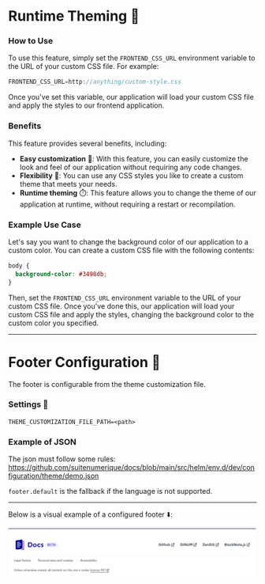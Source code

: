 # Runtime Theming 🎨

### How to Use

To use this feature, simply set the `FRONTEND_CSS_URL` environment variable to the URL of your custom CSS file. For example:

```javascript
FRONTEND_CSS_URL=http://anything/custom-style.css
```

Once you've set this variable, our application will load your custom CSS file and apply the styles to our frontend application.

### Benefits

This feature provides several benefits, including:

*   **Easy customization** 🔄: With this feature, you can easily customize the look and feel of our application without requiring any code changes.
*   **Flexibility** 🌈: You can use any CSS styles you like to create a custom theme that meets your needs.
*   **Runtime theming** ⏱️: This feature allows you to change the theme of our application at runtime, without requiring a restart or recompilation.

### Example Use Case

Let's say you want to change the background color of our application to a custom color. You can create a custom CSS file with the following contents:

```css
body {
  background-color: #3498db;
}
```

Then, set the `FRONTEND_CSS_URL` environment variable to the URL of your custom CSS file. Once you've done this, our application will load your custom CSS file and apply the styles, changing the background color to the custom color you specified.

----

# **Footer Configuration** 📝

The footer is configurable from the theme customization file.

### Settings 🔧

```shellscript
THEME_CUSTOMIZATION_FILE_PATH=<path>
```

### Example of JSON

The json must follow some rules: https://github.com/suitenumerique/docs/blob/main/src/helm/env.d/dev/configuration/theme/demo.json

`footer.default` is the fallback if the language is not supported.

--- 
Below is a visual example of a configured footer ⬇️:

![Footer Configuration Example](./assets/footer-configurable.png)


